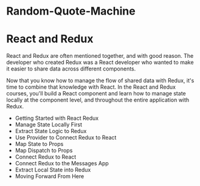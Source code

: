 # Random-Quote-Machine

<!DOCTYPE html>
<html lang="en">
<head>
    <meta charset="UTF-8">
    <meta name="viewport" content="width=device-width, initial-scale=1.0">
</head>
<body>
    <div class="react-and-redux">
        <h1>React and Redux</h1>
        <p>React and Redux are often mentioned together, and with good reason. The developer who created Redux was a React developer who wanted to make it easier to share data across different components.

Now that you know how to manage the flow of shared data with Redux, it's time to combine that knowledge with React. In the React and Redux courses, you'll build a React component and learn how to manage state locally at the component level, and throughout the entire application with Redux.</p>
        <ul>
            <li>Getting Started with React Redux</li>
            <li>Manage State Locally First</li>
            <li>Extract State Logic to Redux</li>
            <li>Use Provider to Connect Redux to React</li>
            <li>Map State to Props</li>
            <li>Map Dispatch to Props</li>
            <li>Connect Redux to React</li>
            <li>Connect Redux to the Messages App</li>
            <li>Extract Local State into Redux</li>
            <li>Moving Forward From Here</li>
          </ul>
    </div>
</body>
</html>
